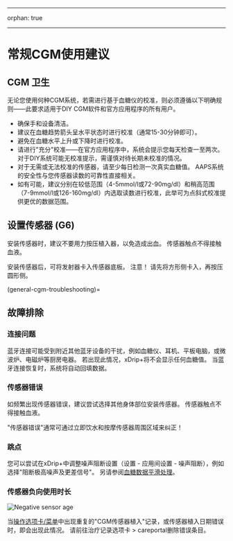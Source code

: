 - - -
orphan: true
- - -

# 常规CGM使用建议

## CGM 卫生

无论您使用何种CGM系统，若需进行基于血糖仪的校准，则必须遵循以下明确规则——此要求适用于DIY CGM软件和官方应用程序的所有用户。

-   确保手和设备清洁。
-   建议在血糖趋势箭头呈水平状态时进行校准（通常15-30分钟即可）。
-   避免在血糖水平上升或下降时进行校准。
-   请进行"充分"校准——在官方应用程序中，系统会提示您每天检查一至两次。 对于DIY系统可能无校准提示，需谨慎对待长期未校准的情况。
-   对于无需或无法校准的传感器，请至少每日检测一次真实血糖值。 AAPS系统的安全性与您传感器读数的可靠性直接相关。
-   如有可能，建议分别在较低范围（4-5mmol/l或72-90mg/dl）和稍高范围（7-9mmol/l或126-160mg/dl）内选取读数进行校准，此举可为点斜式校准提供更优的数据范围。

## 设置传感器 (G6)

安装传感器时，建议不要用力按压植入器，以免造成出血。 传感器触点不得接触血液。

安装传感器后，可将发射器卡入传感器底板。 注意！ 请先将方形侧卡入，再按压圆形侧。

(general-cgm-troubleshooting)=
## 故障排除

### 连接问题

蓝牙连接可能受到附近其他蓝牙设备的干扰，例如血糖仪、耳机、平板电脑，或微波炉、电磁炉等厨房电器。 若出现此情况，xDrip+将不会显示任何血糖值。 当蓝牙连接恢复时，系统将自动回填数据。

### 传感器错误

如频繁出现传感器错误，建议尝试选择其他身体部位安装传感器。 传感器触点不得接触血液。

"传感器错误"通常可通过立即饮水和按摩传感器周围区域来纠正！

### 跳点

您可以尝试在xDrip+中调整噪声阻断设置（设置 - 应用间设置 - 噪声阻断），例如选择"阻断极高噪声及更差信号"。 另请参阅[血糖数据平滑处理](../CompatibleCgms/SmoothingBloodGlucoseData.md)。

### 传感器负向使用时长

![Negative sensor age](../images/Troubleshooting_SensorAge.png)

当[操作选项卡/菜单](#screens-action-tab)中出现重复的"CGM传感器植入"记录，或传感器植入日期错误时，即会出现此情况。 请前往治疗记录选项卡 > careportal删除错误条目。

